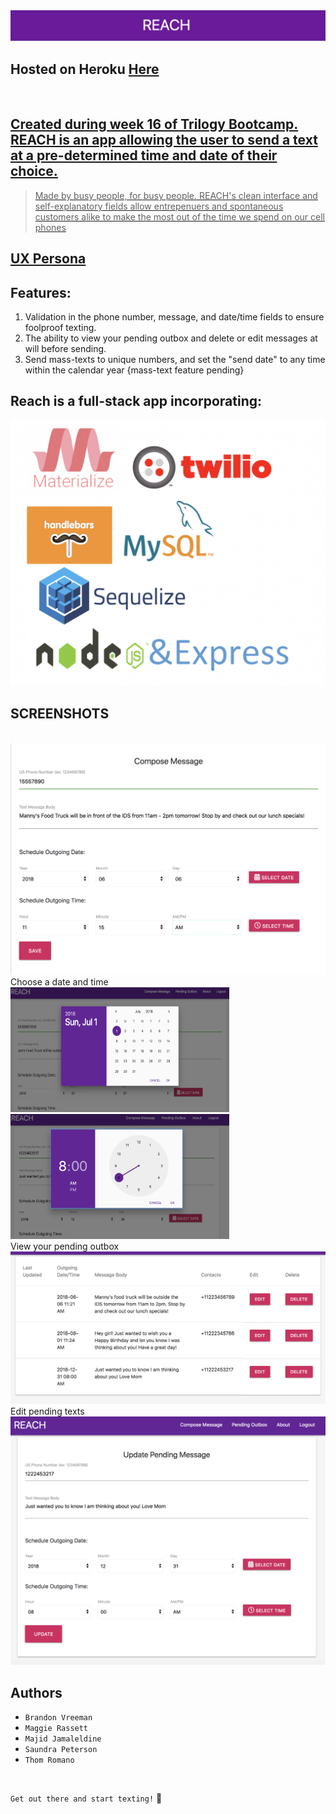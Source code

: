 
<img src = "./public/assets/img/Banner.png">

## Hosted on Heroku <a href="https://arcane-bastion-12475.herokuapp.com/">Here

<br>

## Created during week 16 of Trilogy Bootcamp. REACH is an app allowing the user to send a text at a pre-determined time and date of their choice. 

 > Made by busy people, for busy people. REACH's clean interface and self-explanatory fields allow entrepenuers and spontaneous customers alike to make the most out of the time we spend on our cell phones
## <a href="https://app.xtensio.com/folio/s5ls38nj">UX Persona</a>

## Features: 
1. Validation in the phone number, message, and date/time fields to ensure foolproof texting. 
2. The ability to view your pending outbox and delete or edit messages at will before sending. 
3. Send mass-texts to unique numbers, and set the "send date" to any time within the calendar year {mass-text feature pending}

## Reach is a full-stack app incorporating:

<img src= "./public/assets/img/logos.png" width="550">

## SCREENSHOTS
<br>
<img src = "./public/assets/img/Compose.png" width="600">
<br>
Choose a date and time
<img src = "./public/assets/img/DatePicker.png" width="350" height= "200">
<img src = "./public/assets/img/TimePicker.png" width="350" height= "200">
<br>
View your pending outbox
<img src = "./public/assets/img/Outbox.png" width="600">
<br>
Edit pending texts
<img src = "./public/assets/img/Outbox-Update.png" width="600">


## Authors
* ```Brandon Vreeman```
* ```Maggie Rassett```
* ```Majid Jamaleldine```
* ```Saundra Peterson```
* ```Thom Romano``` 
<br>

```Get out there and start texting!``` :iphone:


